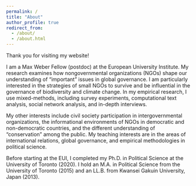 ```yaml
---
permalink: /
title: "About"
author_profile: true
redirect_from:
  - /about/
  - /about.html
---
```



Thank you for visiting my website!

I am a Max Weber Fellow (postdoc) at the European University Institute. My research examines how nongovernmental organizations (NGOs) shape our understanding of “important” issues in global governance. I am particularly interested in the strategies of small NGOs to survive and be influential in the governance of biodiversity and climate change. In my empirical research, I use mixed-methods, including survey experiments, computational text analysis, social network analysis, and in-depth interviews.

My other interests include civil society participation in intergovernmental organizations, the informational environments of NGOs in democratic and non-democratic countries, and the different understanding of “conservation” among the public. My teaching interests are in the areas of international relations, global governance, and empirical methodologies in political science.

Before starting at the EUI, I completed my Ph.D. in Political Science at the University of Toronto (2020). I hold an M.A. in Political Science from the University of Toronto (2015) and an LL.B. from Kwansei Gakuin University, Japan (2013).

